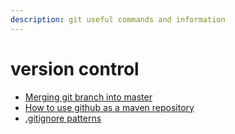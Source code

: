 ```yaml
---
description: git useful commands and information
---
```


# version control

* [Merging git branch into master](https://gist.github.com/cleberjamaral/94410e296e80aa66f0d38c88ca5234fe)
* [How to use github as a maven repository](https://gist.github.com/cleberjamaral/6c9b0a615e51e26c94ffe407a641f531)
* [.gitignore patterns](https://gist.github.com/cleberjamaral/5357d6ee349d1fe1d20aea1d79481fe2)


